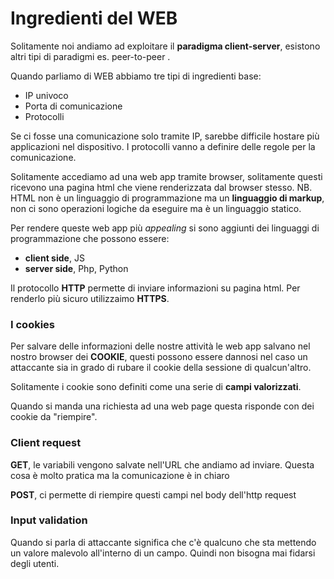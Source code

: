 # Ingredienti del WEB
Solitamente noi andiamo ad exploitare il **paradigma client-server**, esistono altri tipi di paradigmi es. peer-to-peer . 

Quando parliamo di WEB abbiamo tre tipi di ingredienti base:
- IP univoco
- Porta di comunicazione
- Protocolli

Se ci fosse una comunicazione solo tramite IP, sarebbe difficile hostare più applicazioni nel dispositivo.
I protocolli vanno a definire delle regole per la comunicazione.

Solitamente accediamo ad una web app tramite browser, solitamente questi ricevono una pagina html che viene renderizzata dal browser stesso. NB. HTML non è un linguaggio di programmazione ma un **linguaggio di markup**, non ci sono operazioni logiche da eseguire ma è un linguaggio statico.

Per rendere queste web app più *appealing* si sono aggiunti dei linguaggi di programmazione che possono essere:
- **client side**, JS
- **server side**, Php, Python

Il protocollo **HTTP** permette di inviare informazioni su pagina html. Per renderlo più sicuro utilizzaimo **HTTPS**.

### I cookies

Per salvare delle informazioni delle nostre attività le web app salvano nel nostro browser dei **COOKIE**, questi possono essere dannosi nel caso un attaccante sia in grado di rubare il cookie della sessione di qualcun'altro.

Solitamente i cookie sono definiti come una serie di **campi valorizzati**.

Quando si manda una richiesta ad una web page questa risponde con dei cookie da "riempire".

### Client request
**GET**, le variabili vengono salvate nell'URL che andiamo ad inviare. Questa cosa è molto pratica ma la comunicazione è in chiaro

**POST**, ci permette di riempire questi campi nel body dell'http request

### Input validation
Quando si parla di attaccante significa che c'è qualcuno che sta mettendo un valore malevolo all'interno di un campo. Quindi non bisogna mai fidarsi degli utenti.

